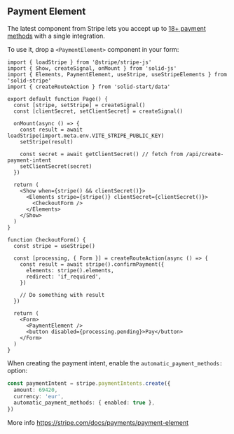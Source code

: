 ## Payment Element

The latest component from Stripe lets you accept up to [18+ payment methods](https://stripe.com/docs/payments/payment-methods/integration-options) with a single integration.

To use it, drop a `<PaymentElement>` component in your form:

```tsx
import { loadStripe } from '@stripe/stripe-js'
import { Show, createSignal, onMount } from 'solid-js'
import { Elements, PaymentElement, useStripe, useStripeElements } from 'solid-stripe'
import { createRouteAction } from 'solid-start/data'

export default function Page() {
  const [stripe, setStripe] = createSignal()
  const [clientSecret, setClientSecret] = createSignal()

  onMount(async () => {
    const result = await loadStripe(import.meta.env.VITE_STRIPE_PUBLIC_KEY)
    setStripe(result)

    const secret = await getClientSecret() // fetch from /api/create-payment-intent
    setClientSecret(secret)
  })

  return (
    <Show when={stripe() && clientSecret()}>
      <Elements stripe={stripe()} clientSecret={clientSecret()}>
        <CheckoutForm />
      </Elements>
    </Show>
  )
}

function CheckoutForm() {
  const stripe = useStripe()

  const [processing, { Form }] = createRouteAction(async () => {
    const result = await stripe().confirmPayment({
      elements: stripe().elements,
      redirect: 'if_required',
    })

    // Do something with result
  })

  return (
    <Form>
      <PaymentElement />
      <button disabled={processing.pending}>Pay</button>
    </Form>
  )
}
```

When creating the payment intent, enable the `automatic_payment_methods:` option:

```ts
const paymentIntent = stripe.paymentIntents.create({
  amount: 69420,
  currency: 'eur',
  automatic_payment_methods: { enabled: true },
})
```

More info https://stripe.com/docs/payments/payment-element
